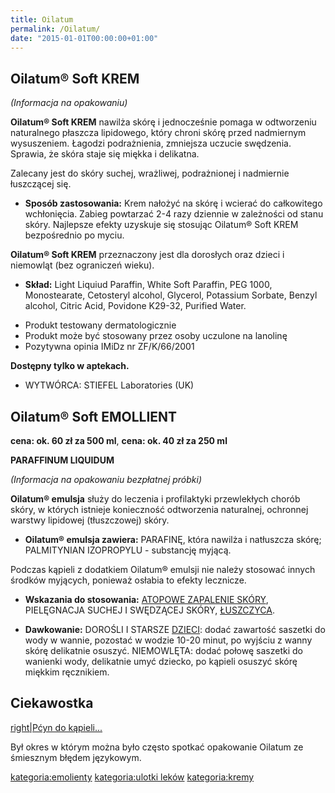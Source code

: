 ```yaml
---
title: Oilatum
permalink: /Oilatum/
date: "2015-01-01T00:00:00+01:00"
---
```


Oilatum® Soft KREM
------------------

*(Informacja na opakowaniu)*

**Oilatum® Soft KREM** nawilża skórę i jednocześnie pomaga w odtworzeniu naturalnego płaszcza lipidowego, który chroni skórę przed nadmiernym wysuszeniem. Łagodzi podrażnienia, zmniejsza uczucie swędzenia. Sprawia, że skóra staje się miękka i delikatna.

Zalecany jest do skóry suchej, wrażliwej, podrażnionej i nadmiernie łuszczącej się.

-   **Sposób zastosowania:** Krem nałożyć na skórę i wcierać do całkowitego wchłonięcia. Zabieg powtarzać 2-4 razy dziennie w zależności od stanu skóry. Najlepsze efekty uzyskuje się stosując Oilatum® Soft KREM bezpośrednio po myciu.

**Oilatum® Soft KREM** przeznaczony jest dla dorosłych oraz dzieci i niemowląt (bez ograniczeń wieku).

-   **Skład:** Light Liquiud Paraffin, White Soft Paraffin, PEG 1000, Monostearate, Cetosteryl alcohol, Glycerol, Potassium Sorbate, Benzyl alcohol, Citric Acid, Povidone K29-32, Purified Water.

<!-- -->

-   Produkt testowany dermatologicznie
-   Produkt może być stosowany przez osoby uczulone na lanolinę
-   Pozytywna opinia IMiDz nr ZF/K/66/2001

**Dostępny tylko w aptekach.**

-   WYTWÓRCA: STIEFEL Laboratories (UK)

Oilatum® Soft EMOLLIENT
-----------------------

**cena: ok. 60 zł za 500 ml**, **cena: ok. 40 zł za 250 ml**

**PARAFFINUM LIQUIDUM**

*(Informacja na opakowaniu bezpłatnej próbki)*

**Oilatum® emulsja** służy do leczenia i profilaktyki przewlekłych chorób skóry, w których istnieje konieczność odtworzenia naturalnej, ochronnej warstwy lipidowej (tłuszczowej) skóry.

-   **Oilatum® emulsja zawiera:** PARAFINĘ, która nawilża i natłuszcza skórę; PALMITYNIAN IZOPROPYLU - substancję myjącą.

Podczas kąpieli z dodatkiem Oilatum® emulsji nie należy stosować innych środków myjących, ponieważ osłabia to efekty lecznicze.

-   **Wskazania do stosowania:** [ATOPOWE ZAPALENIE SKÓRY](/atopedia/AZS "wikilink"), PIELĘGNACJA SUCHEJ I SWĘDZĄCEJ SKÓRY, [ŁUSZCZYCA](/atopedia/Łuszczyca "wikilink").

<!-- -->

-   **Dawkowanie:** DOROŚLI I STARSZE [DZIECI](/atopedia/Dziecko "wikilink"): dodać zawartość saszetki do wody w wannie, pozostać w wodzie 10-20 minut, po wyjściu z wanny skórę delikatnie osuszyć. NIEMOWLĘTA: dodać połowę saszetki do wanienki wody, delikatnie umyć dziecko, po kąpieli osuszyć skórę miękkim ręcznikiem.

Ciekawostka
-----------

[right|Pćyn do kąpieli...](/Grafika:Pćyn.jpg "wikilink")

Był okres w którym można było często spotkać opakowanie Oilatum ze śmiesznym błędem językowym.

[kategoria:emolienty](/atopedia/kategoria:emolienty "wikilink") [kategoria:ulotki leków](/atopedia/kategoria:ulotki_leków "wikilink") [kategoria:kremy](/atopedia/kategoria:kremy "wikilink")